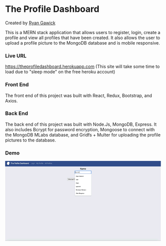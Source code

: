 # The Profile Dashboard

Created by [Ryan Gawick](https://github.com/rgawick)

This is a MERN stack application that allows users to register, login, create a profile and view all profiles that have been created. It also allows the user to upload a profile picture to the MongoDB database and is mobile responsive.

### Live URL ###

https://theprofiledashboard.herokuapp.com
(This site will take some time to load due to "sleep mode" on the free heroku account)

### Front End ###

The front end of this project was built with React, Redux, Bootstrap, and Axios.

### Back End ###

The back end of this project was built with Node.Js, MongoDB, Express. It also includes Bcrypt for password encryption, Mongoose to connect with the MongoDB MLabs database, and Gridfs + Multer for uploading the profile pictures to the database.

### Demo ###

![Profile Creation](https://github.com/rgawick/Profile-Dashboard/blob/master/profile_dashboard.gif)
